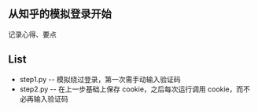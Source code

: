 ## 从知乎的模拟登录开始
记录心得、要点


## List
* step1.py -- 模拟绕过登录，第一次需手动输入验证码
* step2.py -- 在上一步基础上保存 cookie，之后每次运行调用 cookie，而不必再输入验证码